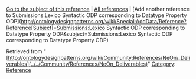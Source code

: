 [Go to the subject of this reference](../../Submissions/Lexico_Syntactic_ODP_corresponding_to_Datatype_Property_ODP "Submissions:Lexico Syntactic ODP corresponding to Datatype Property ODP") | [All references](../../Community/References.1 "Community:References") | [Add another reference to Submissions:Lexico Syntactic ODP corresponding to Datatype Property ODP](http://ontologydesignpatterns.org/wiki/Special:AddData/Reference?Reference[Subject]=Submissions:Lexico Syntactic ODP corresponding to Datatype Property ODP&subject=Submissions:Lexico Syntactic ODP corresponding to Datatype Property ODP)


Retrieved from "[http://ontologydesignpatterns.org/wiki/Community:References/NeOn\_Deliverables](../../Community/References/NeOn_Deliverables)"
 [Category](http://ontologydesignpatterns.org/wiki/Special:Categories "Special:Categories"): [Reference](../../Category/Reference "Category:Reference")